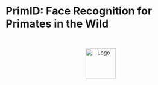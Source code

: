 # PrimID: Face Recognition for Primates in the Wild

<!-- PROJECT LOGO -->
<br />
<p align="center">
  <a href="https://github.com/ronny3050/PrimateFaceRecognition">
    <img src="https://lh3.googleusercontent.com/VtgpdaLcoLwBLzGnxnUehm5u0faQpqoHrIwIp9p9DZTIU69dbZpi5oadz8lZlSKvzw=s180" alt="Logo" width="80" height="80">
  </a>
